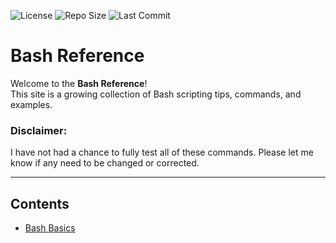 ![License](https://img.shields.io/github/license/CyberNomadX/bash-reference)
![Repo Size](https://img.shields.io/github/repo-size/CyberNomadX/bash-reference)
![Last Commit](https://img.shields.io/github/last-commit/CyberNomadX/bash-reference)

# Bash Reference

Welcome to the **Bash Reference**!  
This site is a growing collection of Bash scripting tips, commands, and examples.

### Disclaimer:  
I have not had a chance to fully test all of these commands. Please let me know if any need to be changed or corrected.

---

## Contents
- [Bash Basics](bash_basics.md)

